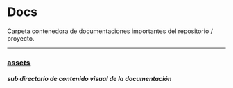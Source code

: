 # Docs

Carpeta contenedora de documentaciones importantes del repositorio / proyecto.

---
### [assets](/docs/assets)
##### sub directorio de contenido visual de la documentación